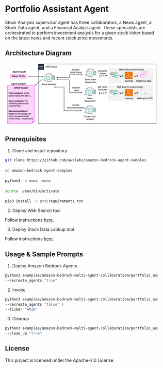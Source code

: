 # Portfolio Assistant Agent

Stock Analysis supervisor agent has three collaborators, a News agent, a Stock Data agent, and a Financial Analyst agent. These specialists are orchestrated to perform investment analysis for a given stock ticker based on the latest news and recent stock price movements.

## Architecture Diagram

![architecture](/examples/amazon-bedrock-multi-agent-collaboration/portfolio_assistant_agent/architecture.png)

## Prerequisites

1. Clone and install repository

```bash
git clone https://github.com/awslabs/amazon-bedrock-agent-samples

cd amazon-bedrock-agent-samples

python3 -m venv .venv

source .venv/bin/activate

pip3 install -r src/requirements.txt
```

2. Deploy Web Search tool

Follow instructions [here](/src/shared/web_search/).

3. Deploy Stock Data Lookup tool

Follow instructions [here](/src/shared/stock_data/).


## Usage & Sample Prompts

1. Deploy Amazon Bedrock Agents

```bash
python3 examples/amazon-bedrock-multi-agent-collaboration/portfolio_assistant_agent/main.py \
--recreate_agents "true"
```

2. Invoke

```bash
python3 examples/amazon-bedrock-multi-agent-collaboration/portfolio_assistant_agent/main.py \
--recreate_agents "false" \
--ticker "AMZN"
```

3. Cleanup

```bash
python3 examples/amazon-bedrock-multi-agent-collaboration/portfolio_assistant_agent/main.py \
--clean_up "true"
```


## License

This project is licensed under the Apache-2.0 License.